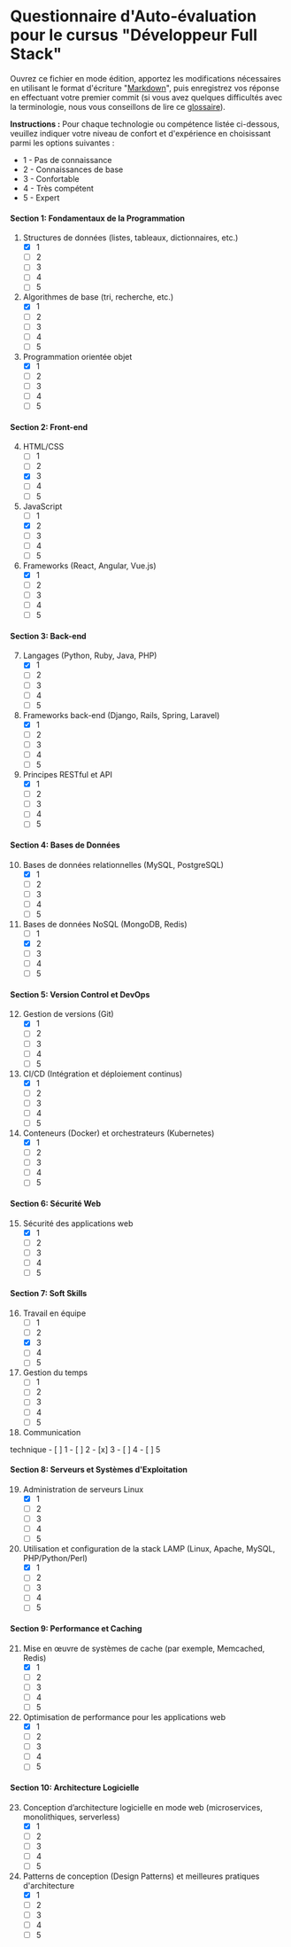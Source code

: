 
# Questionnaire d'Auto-évaluation pour le cursus "Développeur Full Stack"

Ouvrez ce fichier en mode édition, apportez les modifications nécessaires en utilisant le format d'écriture "[Markdown](https://docs.github.com/fr/get-started/writing-on-github/getting-started-with-writing-and-formatting-on-github/basic-writing-and-formatting-syntax)", 
puis enregistrez vos réponse en effectuant votre premier commit (si vous avez quelques difficultés avec la terminologie, nous vous conseillons de lire ce [glossaire](https://docs.github.com/fr/get-started/learning-about-github/github-glossary)).

**Instructions :** Pour chaque technologie ou compétence listée ci-dessous, veuillez indiquer votre niveau de confort et d'expérience en choisissant parmi les options suivantes : 
- 1 - Pas de connaissance
- 2 - Connaissances de base
- 3 - Confortable
- 4 - Très compétent
- 5 - Expert

#### Section 1: Fondamentaux de la Programmation
1. Structures de données (listes, tableaux, dictionnaires, etc.)
   - [x] 1
   - [ ] 2
   - [ ] 3
   - [ ] 4
   - [ ] 5
2. Algorithmes de base (tri, recherche, etc.)
   - [x] 1
   - [ ] 2
   - [ ] 3
   - [ ] 4
   - [ ] 5
3. Programmation orientée objet
   - [x] 1
   - [ ] 2
   - [ ] 3
   - [ ] 4
   - [ ] 5

#### Section 2: Front-end
4. HTML/CSS
   - [ ] 1
   - [ ] 2
   - [x] 3
   - [ ] 4
   - [ ] 5
5. JavaScript
   - [ ] 1
   - [x] 2
   - [ ] 3
   - [ ] 4
   - [ ] 5
6. Frameworks (React, Angular, Vue.js)
   - [x] 1
   - [ ] 2
   - [ ] 3
   - [ ] 4
   - [ ] 5

#### Section 3: Back-end
7. Langages (Python, Ruby, Java, PHP)
   - [x] 1
   - [ ] 2
   - [ ] 3
   - [ ] 4
   - [ ] 5
8. Frameworks back-end (Django, Rails, Spring, Laravel)
   - [x] 1
   - [ ] 2
   - [ ] 3
   - [ ] 4
   - [ ] 5
9. Principes RESTful et API
   - [x] 1
   - [ ] 2
   - [ ] 3
   - [ ] 4
   - [ ] 5

#### Section 4: Bases de Données
10. Bases de données relationnelles (MySQL, PostgreSQL)
    - [x] 1
    - [ ] 2
    - [ ] 3
    - [ ] 4
    - [ ] 5
11. Bases de données NoSQL (MongoDB, Redis)
    - [ ] 1
    - [x] 2
    - [ ] 3
    - [ ] 4
    - [ ] 5

#### Section 5: Version Control et DevOps
12. Gestion de versions (Git)
    - [x] 1
    - [ ] 2
    - [ ] 3
    - [ ] 4
    - [ ] 5
13. CI/CD (Intégration et déploiement continus)
    - [x] 1
    - [ ] 2
    - [ ] 3
    - [ ] 4
    - [ ] 5
14. Conteneurs (Docker) et orchestrateurs (Kubernetes)
    - [x] 1
    - [ ] 2
    - [ ] 3
    - [ ] 4
    - [ ] 5

#### Section 6: Sécurité Web
15. Sécurité des applications web
    - [x] 1
    - [ ] 2
    - [ ] 3
    - [ ] 4
    - [ ] 5

#### Section 7: Soft Skills
16. Travail en équipe
    - [ ] 1
    - [ ] 2
    - [x] 3
    - [ ] 4
    - [ ] 5
17. Gestion du temps
    - [ ] 1
    - [ ] 2
    - [ ] 3
    - [ ] 4
    - [ ] 5
18. Communication

 technique
    - [ ] 1
    - [ ] 2
    - [x] 3
    - [ ] 4
    - [ ] 5

#### Section 8: Serveurs et Systèmes d'Exploitation
19. Administration de serveurs Linux
    - [x] 1
    - [ ] 2
    - [ ] 3
    - [ ] 4
    - [ ] 5
20. Utilisation et configuration de la stack LAMP (Linux, Apache, MySQL, PHP/Python/Perl)
    - [x] 1
    - [ ] 2
    - [ ] 3
    - [ ] 4
    - [ ] 5

#### Section 9: Performance et Caching
21. Mise en œuvre de systèmes de cache (par exemple, Memcached, Redis)
    - [x] 1
    - [ ] 2
    - [ ] 3
    - [ ] 4
    - [ ] 5
22. Optimisation de performance pour les applications web
    - [x] 1
    - [ ] 2
    - [ ] 3
    - [ ] 4
    - [ ] 5

#### Section 10: Architecture Logicielle
23. Conception d’architecture logicielle en mode web (microservices, monolithiques, serverless)
    - [x] 1
    - [ ] 2
    - [ ] 3
    - [ ] 4
    - [ ] 5
24. Patterns de conception (Design Patterns) et meilleures pratiques d'architecture
    - [x] 1
    - [ ] 2
    - [ ] 3
    - [ ] 4
    - [ ] 5
